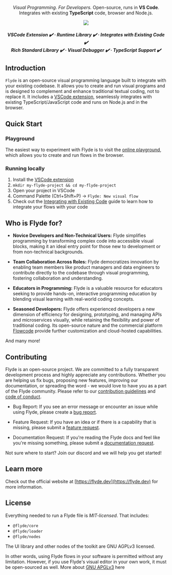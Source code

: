 <p align="center">
    <i>Visual Programming. For Developers.</i> Open-source, runs in <strong>VS Code</strong>.<br/>Integrates with existing <strong>TypeScript</strong> code, browser and Node.js.
</p>

<div align="center">
    <img src="https://github.com/flydelabs/flyde/assets/3727015/5d2d917b-48f6-49db-a1a9-e7fe685c408f"/>
</div>

<h5 align="center">
  
<strong>VSCode Extension ✔️</strong> · <strong>Runtime Library ✔️</strong> · <strong>Integrates with Existing Code ✔️</strong>
<br/>
<strong>Rich Standard Library ✔️</strong> · <strong>Visual Debugger ✔️</strong> · <strong>TypeScript Support ✔️</strong>
</h5>

## Introduction

`Flyde` is an open-source visual programming language built to integrate with your existing codebase. It allows you to create and run visual programs and is designed to complement and enhance traditional textual coding, not to replace it. It includes a [VSCode extension](https://marketplace.visualstudio.com/items?itemName=flyde.flyde-vscode), seamlessly integrates with existing TypeScript/JavaScript code and runs on Node.js and in the browser.

## Quick Start

### Playground

The easiest way to experiment with Flyde is to visit the [online playground](https://flyde.dev/playground), which allows you to create and run flows in the browser.

### Running locally

1. Install the [VSCode extension](https://marketplace.visualstudio.com/items?itemName=flyde.flyde-vscode)
2. `mkdir my-flyde-project && cd my-flyde-project`
3. Open your project in VSCode
4. Command Palette (Ctrl+Shift+P) -> `Flyde: New visual flow`
5. Check out the [Integrating with Existing Code](https://www.flyde.dev/docs/integrate-flows) guide to learn how to integrate your flows with your code

## Who is Flyde for?

- **Novice Developers and Non-Technical Users:** Flyde simplifies programming by transforming complex code into accessible visual blocks, making it an ideal entry point for those new to development or from non-technical backgrounds.

- **Team Collaboration Across Roles:** Flyde democratizes innovation by enabling team members like product managers and data engineers to contribute directly to the codebase through visual programming, fostering collaboration and understanding.

- **Educators in Programming:** Flyde is a valuable resource for educators seeking to provide hands-on, interactive programming education by blending visual learning with real-world coding concepts.

- **Seasoned Developers:** Flyde offers experienced developers a new dimension of efficiency for designing, prototyping, and managing APIs and microservices visually, while retaining the flexibility and power of traditional coding. Its open-source nature and the commercial platform [Flowcode](https://www.getflowcode.io?ref=readme) provide further customization and cloud-hosted capabilities.

And many more!

## Contributing

Flyde is an open-source project. We are committed to a fully transparent development process and highly appreciate any contributions. Whether you are helping us fix bugs, proposing new features, improving our documentation, or spreading the word - we would love to have you as a part of the Flyde community. Please refer to our [contribution guidelines](./CONTRIBUTING.md) and [code of conduct](./CODE_OF_CONDUCT.md).

- Bug Report: If you see an error message or encounter an issue while using Flyde, please create a [bug report](https://github.com/flydelabs/flyde/issues/new?assignees=&labels=type%3A+bug&template=bug.yaml&title=%F0%9F%90%9B+Bug+Report%3A+).

- Feature Request: If you have an idea or if there is a capability that is missing, please submit a [feature request](https://github.com/flydelabs/flyde/issues/new?assignees=&labels=type%3A+feature+request&template=feature.yml).

- Documentation Request: If you're reading the Flyde docs and feel like you're missing something, please submit a [documentation request](https://github.com/flydelabs/flyde/issues/new).

Not sure where to start? Join our discord and we will help you get started!

## Learn more

Check out the official website at [https://flyde.dev](https://flyde.dev) for more information.

## License

Everything needed to run a Flyde file is _MIT-licensed_. That includes:

- `@flyde/core`
- `@flyde/loader`
- `@flyde/nodes`

The UI library and other nodes of the toolkit are GNU AGPLv3 licensed.

In other words, using Flyde flows in your software is permitted without any limitation. However, if you use Flyde's visual editor in your own work, it must be open-sourced as well. More about [GNU APGLv3](https://choosealicense.com/licenses/agpl-3.0/) here
